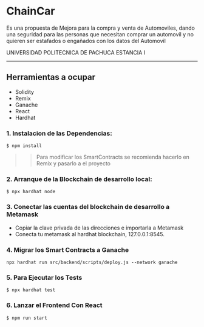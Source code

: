 # ChainCar 
Es una propuesta de Mejora para la compra y venta de Automoviles, dando una seguridad para las personas que necesitan comprar un automovil y no quieren ser estafados o engañados con los datos del Automovil

UNIVERSIDAD POLITECNICA DE PACHUCA
ESTANCIA I

-------------
## Herramientas a ocupar 
- Solidity
- Remix
- Ganache 
- React
- Hardhat


### 1. Instalacion de las Dependencias:
`$ npm install`

>> Para modificar los SmartContracts se recomienda hacerlo en Remix y pasarlo a el proyecto

### 2. Arranque de la Blockchain de desarrollo local:
`$ npx hardhat node`

### 3. Conectar las cuentas del blockchain de desarrollo a Metamask
- Copiar la clave privada de las direcciones e importarla a Metamask
- Conecta tu metamask al hardhat blockchain, 127.0.0.1:8545.

### 4. Migrar los Smart Contracts a Ganache
`npx hardhat run src/backend/scripts/deploy.js --network ganache`

### 5. Para Ejecutar los Tests
`$ npx hardhat test`

### 6. Lanzar el Frontend Con React
`$ npm run start`
